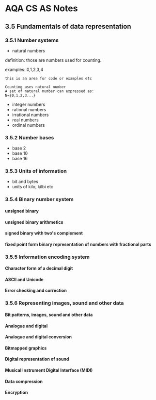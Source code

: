 # AQA CS AS Notes

## 3.5 Fundamentals of data representation

### 3.5.1 Number systems
+ natural numbers

definition: those are numbers used for counting.

examples: 0,1,2,3,4
``` 
this is an area for code or examples etc

Counting uses natural number
A set of natural number can expressed as:
N={0,1,2,3...}

```

+ integer numbers
+ rational numbers
+ irrational numbers
+ real numbers
+ ordinal numbers

### 3.5.2 Number bases
+ base 2
+ base 10
+ base 16

### 3.5.3 Units of information
+ bit and bytes
+ units of kilo, kilbi etc

### 3.5.4 Binary number system

#### unsigned binary
#### unsigned binary arithmetics
#### signed binary with two's complement
#### fixed point form binary representation of numbers with fractional parts

### 3.5.5 Information encoding system

#### Character form of a decimal digit
#### ASCII and Unicode
#### Error checking and correction

### 3.5.6 Representing images, sound and other data

#### Bit patterns, images,  sound  and other  data
#### Analogue and digital
#### Analogue and digital conversion
#### Bitmapped graphics
#### Digital representation of sound
#### Musical Instrument Digital Interface (MIDI)
#### Data compression
#### Encryption
